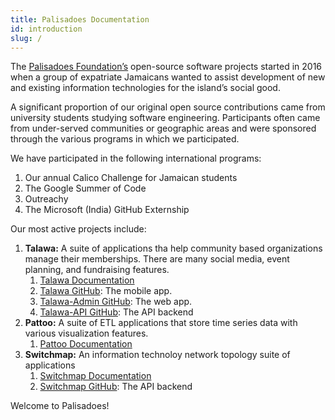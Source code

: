 ```yaml
---
title: Palisadoes Documentation
id: introduction
slug: /
---
```


The [Palisadoes Foundation’s](https://www.palisadoes.org) open-source software projects started in 2016 when a group of expatriate Jamaicans wanted to assist development of new and existing information technologies for the island’s social good.

A significant proportion of our original open source contributions came from university students studying software engineering. Participants often came from under-served communities or geographic areas and were sponsored through the various programs in which we participated.

We have participated in the following international programs:

1. Our annual Calico Challenge for Jamaican students
1. The Google Summer of Code
1. Outreachy
1. The Microsoft (India) GitHub Externship

Our most active projects include:

1. **Talawa:** A suite of applications tha help community based organizations manage their memberships. There are many social media, event planning, and fundraising features.
   1. [Talawa Documentation](https://docs.talawa.io/)
   1. [Talawa GitHub](https://github.com/PalisadoesFoundation/talawa): The mobile app.
   1. [Talawa-Admin GitHub](https://github.com/PalisadoesFoundation/talawa-admin): The web app.
   1. [Talawa-API GitHub](https://github.com/PalisadoesFoundation/talawa-api): The API backend
1. **Pattoo:** A suite of ETL applications that store time series data with various visualization features.
   1. [Pattoo Documentation](https://pattoo.readthedocs.io/en/latest/)
1. **Switchmap:** An information technoloy network topology suite of applications
   1. [Switchmap Documentation](https://switchmap-ng.readthedocs.io/en/latest/)
   1. [Switchmap GitHub](https://github.com/PalisadoesFoundation/switchmap-ng): The API backend

Welcome to Palisadoes!
